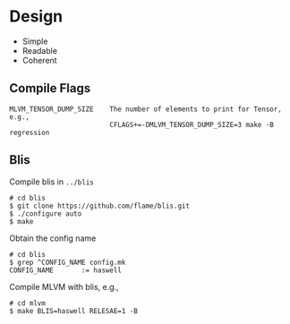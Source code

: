 # Design

* Simple
* Readable
* Coherent

## Compile Flags

```
MLVM_TENSOR_DUMP_SIZE    The number of elements to print for Tensor, e.g.,
                         CFLAGS+=-DMLVM_TENSOR_DUMP_SIZE=3 make -B regression
```

## Blis

Compile blis in `../blis`

```
# cd blis
$ git clone https://github.com/flame/blis.git
$ ./configure auto
$ make
```

Obtain the config name
```
# cd blis
$ grep ^CONFIG_NAME config.mk
CONFIG_NAME       := haswell
```

Compile MLVM with blis, e.g.,

```
# cd mlvm
$ make BLIS=haswell RELESAE=1 -B
```
